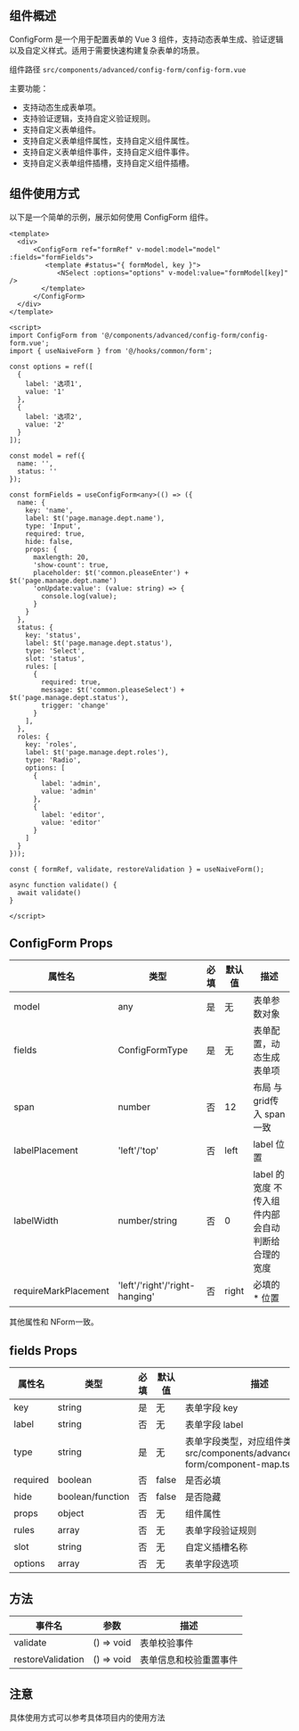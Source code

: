 ## 组件概述

ConfigForm 是一个用于配置表单的 Vue 3 组件，支持动态表单生成、验证逻辑以及自定义样式。适用于需要快速构建复杂表单的场景。

组件路径 `src/components/advanced/config-form/config-form.vue`

主要功能：
- 支持动态生成表单项。
- 支持验证逻辑，支持自定义验证规则。
- 支持自定义表单组件。
- 支持自定义表单组件属性，支持自定义组件属性。
- 支持自定义表单组件事件，支持自定义组件事件。
- 支持自定义表单组件插槽，支持自定义组件插槽。

## 组件使用方式

以下是一个简单的示例，展示如何使用 ConfigForm 组件。
```vue
<template>
  <div>
      <ConfigForm ref="formRef" v-model:model="model" :fields="formFields">
         <template #status="{ formModel, key }">
            <NSelect :options="options" v-model:value="formModel[key]" />
        </template>
      </ConfigForm>
  </div>
</template>

<script>
import ConfigForm from '@/components/advanced/config-form/config-form.vue';
import { useNaiveForm } from '@/hooks/common/form';

const options = ref([
  {
    label: '选项1',
    value: '1'
  },
  {
    label: '选项2',
    value: '2'
  }
]);

const model = ref({
  name: '',
  status: ''
});

const formFields = useConfigForm<any>(() => ({
  name: {
    key: 'name', 
    label: $t('page.manage.dept.name'),
    type: 'Input',
    required: true, 
    hide: false, 
    props: { 
      maxlength: 20, 
      'show-count': true, 
      placeholder: $t('common.pleaseEnter') + $t('page.manage.dept.name')
      'onUpdate:value': (value: string) => {
        console.log(value);
      }
    }
  },
  status: {
    key: 'status',
    label: $t('page.manage.dept.status'),
    type: 'Select',
    slot: 'status', 
    rules: [
      {
        required: true,
        message: $t('common.pleaseSelect') + $t('page.manage.dept.status'),
        trigger: 'change'
      }
    ],
  },
  roles: {
    key: 'roles',
    label: $t('page.manage.dept.roles'),
    type: 'Radio',
    options: [ 
      {
        label: 'admin',
        value: 'admin'
      },
      {
        label: 'editor',
        value: 'editor'
      }
    ]
  }
}));

const { formRef, validate, restoreValidation } = useNaiveForm();

async function validate() {
  await validate()
}

</script>
```

## ConfigForm Props

| 属性名               | 类型                           | 必填 | 默认值 | 描述                                              |
| -------------------- | ------------------------------ | ---- | ------ | ------------------------------------------------- |
| model               | any                 | 是   | 无     | 表单参数对象                         |
| fields               | ConfigFormType                 | 是   | 无     | 表单配置，动态生成表单项                          |
| span                 | number                         | 否   | 12     | 布局 与 grid传入 span 一致                        |
| labelPlacement       | 'left'/'top'                   | 否   | left   | label 位置                                        |
| labelWidth           | number/string                  | 否   | 0      | label 的宽度 不传入组件内部会自动判断给合理的宽度 |
| requireMarkPlacement | 'left'/'right'/'right-hanging' | 否   | right  | 必填的 * 位置                                     |

其他属性和 NForm一致。

## fields Props
| 属性名   | 类型             | 必填 | 默认值 | 描述                                                                                 |
| -------- | ---------------- | ---- | ------ | ------------------------------------------------------------------------------------ |
| key      | string           | 是   | 无     | 表单字段 key                                                                         |
| label    | string           | 否   | 无     | 表单字段 label                                                                       |
| type     | string           | 是   | 无     | 表单字段类型，对应组件类型 详见 src/components/advanced/config-form/component-map.ts |
| required | boolean          | 否   | false  | 是否必填                                                                             |
| hide     | boolean/function | 否   | false  | 是否隐藏                                                                             |
| props    | object           | 否   | 无     | 组件属性                                                                             |
| rules    | array            | 否   | 无     | 表单字段验证规则                                                                     |
| slot     | string           | 否   | 无     | 自定义插槽名称                                                                       |
| options  | array            | 否   | 无     | 表单字段选项                                                                         |

## 方法

| 事件名            | 参数       | 描述                   |
| ----------------- | ---------- | ---------------------- |
| validate          | () => void | 表单校验事件           |
| restoreValidation | () => void | 表单信息和校验重置事件 |


## 注意

具体使用方式可以参考具体项目内的使用方法
